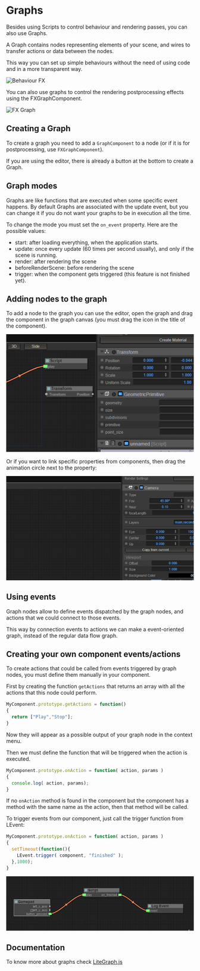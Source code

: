 # Graphs #

Besides using Scripts to control behaviour and rendering passes, you can also use Graphs.

A Graph contains nodes representing elements of your scene, and wires to transfer actions or data between the nodes.

This way you can set up simple behaviours without the need of using code and in a more transparent way.

![Behaviour FX](imgs/example-behaviour-graph.png "Behaviour Graph")

You can also use graphs to control the rendering postprocessing effects using the FXGraphComponent.

![FX Graph](imgs/example-fx-graph.png "FX Graph")

## Creating a Graph

To create a graph you need to add a ```GraphComponent``` to a node (or if it is for postprocessing, use ```FXGraphComponent```).

If you are using the editor, there is already a button at the bottom to create a Graph.

## Graph modes

Graphs are like functions that are executed when some specific event happens. By default Graphs are associated with the update event, but you can change it if you do not want your graphs to be in execution all the time.

To change the mode you must set the ```on_event``` property. Here are the possible values:

- start: after loading everything, when the application starts.
- update: once every update (60 times per second usually), and only if the scene is running.
- render: after rendering the scene
- beforeRenderScene: before rendering the scene
- trigger: when the component gets triggered (this feature is not finished yet).

## Adding nodes to the graph

To add a node to the graph you can use the editor, open the graph and drag the component in the graph canvas (you must drag the icon in the title of the component).

![Graph node creation](imgs/create-graphnode-from-component.gif "Creating a graph node")

Or if you want to link specific properties from components, then drag the animation circle next to the property:

![Graph property creation](imgs/graph-component-properties.gif "Graph property creation")

## Using events

Graph nodes allow to define events dispatched by the graph nodes, and actions that we could connect to those events.

This way by connection events to actions we can make a event-oriented graph, instead of the regular data flow graph.

## Creating your own component events/actions

To create actions that could be called from events triggered by graph nodes, you must define them manually in your component.

First by creating the function ```getActions``` that returns an array with all the actions that this node could perform.

```js
MyComponent.prototype.getActions = function()
{
  return ["Play","Stop"];
}
```

Now they will appear as a possible output of your graph node in the context menu.

Then we must define the function that will be triggered when the action is executed.

```js
MyComponent.prototype.onAction = function( action, params )
{
  console.log( action, params);
}
```

If no ```onAction``` method is found in the component but the component has a method with the same name as the action, then that method will be called.

To trigger events from our component, just call the trigger function from LEvent:

```js
MyComponent.prototype.onAction = function( action, params )
{
  setTimeout(function(){
  	LEvent.trigger( component, "finished" );
  },1000);
}
```

![Graph event](imgs/graph-events.gif "graph event being triggered")


## Documentation

To know more about graphs check [LiteGraph.js](https://github.com/jagenjo/litegraph.js)
